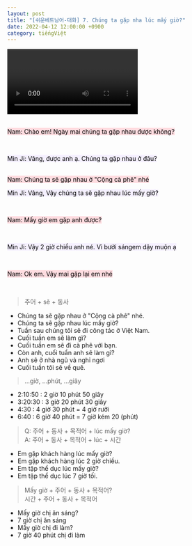 ```yaml
---
layout: post
title: "[쉬운베트남어-대화] 7. Chúng ta gặp nha lúc mấy giờ?"
date: 2022-04-12 12:00:00 +0900
category: tiếngViệt
---
```


<div class="video-container">
    <video id="player" class="video-js vjs-default-skin vjs-big-play-centered" data-json="/public/json/쉬운베트남어-대화7과.json"></video>
</div>

<br>

<mark style="background-color: #ffdce0">Nam: Chào em! Ngày mai chúng ta gặp nhau được không?</mark>

<br>

<mark style="background-color: #f5f0ff">Min Ji: Vâng, được anh ạ. Chúng ta gặp nhau ở đâu?</mark>

<br>
<mark style="background-color: #ffdce0">Nam: Chúng ta sẽ gặp nhau ở "Cộng cà phê" nhé</mark>

<br>

<mark style="background-color: #f5f0ff">Min Ji: Vâng, Vậy chúng ta sẽ gặp nhau lúc mấy giờ?</mark>

<br>

<mark style="background-color: #ffdce0">Nam: Mấy giờ em gặp anh được?</mark>

<br>

<mark style="background-color: #f5f0ff">Min Ji: Vậy 2 giờ chiều anh né. Vì bưởi sángem dậy muộn ạ</mark>

<br>

<mark style="background-color: #ffdce0">Nam: Ok em. Vậy mai gặp lại em nhé</mark>

<br>


> 주어 + sẽ + 동사

- Chúng ta sẽ gặp nhau ở "Cộng cà phê" nhé.
- Chúng ta sẽ gặp nhau lúc mấy giờ?
- Tuần sau chúng tôi sẽ đi công tác ở Việt Nam.
- Cuối tuần em sẽ làm gì?
- Cuối tuần em sẽ đi cà phê với bạn.
- Còn anh, cuối tuần anh sẽ làm gì?
- Anh sẽ ở nhà ngủ và nghỉ ngơi
- Cuối tuần tôi sẽ về quê.

> ...giờ, ...phút, ...giây

- 2:10:50 : 2 giờ 10 phút 50 giây
- 3:20:30 : 3 giờ 20 phút 30 giây
- 4:30 : 4 giờ 30 phút = 4 giờ rưỡi
- 6:40 : 6 giờ 40 phút = 7 giờ kém 20 (phút)

> Q: 주어 + 동사 + 목적어 + lúc mấy giờ?<br>
> A: 주어 + 동사 + 목적어 + lúc + 시간

- Em gặp khách hàng lúc mấy giờ?
- Em gặp khách hàng lúc 2 giờ chiều.
- Em tập thể dục lúc mấy giờ?
- Em tập thể dục lúc 7 giờ tối.

> Mấy giờ + 주어 + 동사 + 목적어?<br>
> 시간 + 주어 + 동사 + 목적어

- Mấy giờ chị ăn sáng?
- 7 giờ chị ăn sáng
- Mấy giờ chị đi làm?
- 7 giờ 40 phút chị đi làm
